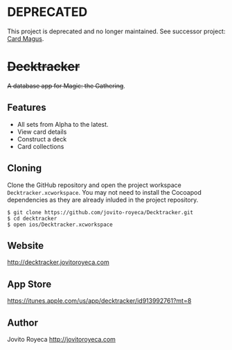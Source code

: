 # DEPRECATED

This project is deprecated and no longer maintained. See successor project: [Card Magus](https://github.com/jovito-royeca/CardMagus).

# <strike>Decktracker</strike>
<strike>A database app for Magic: the Gathering</strike>.

## Features
* All sets from Alpha to the latest.
* View card details
* Construct a deck
* Card collections

## Cloning

Clone the GitHub repository and open the project workspace `Decktracker.xcworkspace`. You may not need to install the Cocoapod dependencies as they are already inluded in the project repository.

```
$ git clone https://github.com/jovito-royeca/Decktracker.git
$ cd decktracker
$ open ios/Decktracker.xcworkspace
```

## Website

http://decktracker.jovitoroyeca.com

## App Store
https://itunes.apple.com/us/app/decktracker/id913992761?mt=8

## Author
Jovito Royeca http://jovitoroyeca.com

